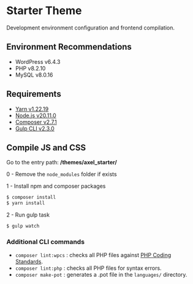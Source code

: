 # Starter Theme
Development environment configuration and frontend compilation.

## Environment Recommendations
- WordPress v6.4.3
- PHP v8.2.10
- MySQL v8.0.16

## Requirements
- [Yarn v1.22.19](https://classic.yarnpkg.com/lang/en/docs/install/#mac-stable/)
- [Node.js v20.11.0](https://nodejs.org/)
- [Composer v2.7.1](https://getcomposer.org/download/)
- [Gulp CLI v2.3.0](https://gulpjs.com/docs/en/getting-started/quick-start#install-the-gulp-command-line-utility)

## Compile JS and CSS
Go to the entry path: **/themes/axel_starter/**

0 - Remove the `node_modules` folder if exists

1 - Install npm and composer packages

```sh
$ composer install
$ yarn install
```

2 - Run gulp task
```sh
$ gulp watch
```

### Additional CLI commands
- `composer lint:wpcs` : checks all PHP files against [PHP Coding Standards](https://developer.wordpress.org/coding-standards/wordpress-coding-standards/php/).
- `composer lint:php` : checks all PHP files for syntax errors.
- `composer make-pot` : generates a .pot file in the `languages/` directory.

